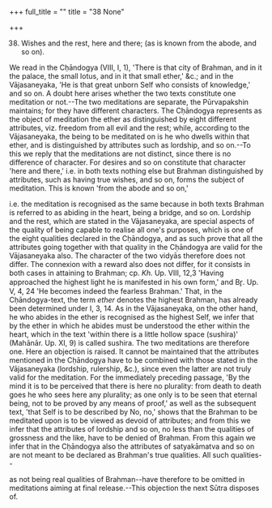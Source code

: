 +++
full_title = ""
title = "38 None"

+++


38. Wishes and the rest, here and there; (as is known from the abode, and so on).

We read in the Cḥāndogya (VIII, I, 1), 'There is that city of Brahman, and in it the palace, the small lotus, and in it that small ether,' &c.; and in the Vājasaneyaka, 'He is that great unborn Self who consists of knowledge,' and so on. A doubt here arises whether the two texts constitute one meditation or not.--The two meditations are separate, the Pūrvapakshin maintains; for they have different characters. The Cḥāndogya represents as the object of meditation the ether as distinguished by eight different attributes, viz. freedom from all evil and the rest; while, according to the Vājasaneyaka, the being to be meditated on is he who dwells within that ether, and is distinguished by attributes such as lordship, and so on.--To this we reply that the meditations are not distinct, since there is no difference of character. For desires and so on constitute that character 'here and there,' i.e. in both texts nothing else but Brahman distinguished by attributes, such as having true wishes, and so on, forms the subject of meditation. This is known 'from the abode and so on,'

i.e. the meditation is recognised as the same because in both texts Brahman is referred to as abiding in the heart, being a bridge, and so on. Lordship and the rest, which are stated in the Vājasaneyaka, are special aspects of the quality of being capable to realise all one's purposes, which is one of the eight qualities declared in the Cḥāndogya, and as such prove that all the attributes going together with that quality in the Cḥāndogya are valid for the Vājasaneyaka also. The character of the two vidyās therefore does not differ. The connexion with a reward also does not differ, for it consists in both cases in attaining to Brahman; cp. _Kh._ Up. VIII, 12,3 'Having approached the highest light he is manifested in his own form,' and Br̥. Up. V, 4, 24 'He becomes indeed the fearless Brahman.' That, in the Cḥāndogya-text, the term _ether_ denotes the highest Brahman, has already been determined under I, 3, 14. As in the Vājasaneyaka, on the other hand, he who abides in the ether is recognised as the highest Self, we infer that by the ether in which he abides must be understood the ether within the heart, which in the text 'within there is a little hollow space (sushira)' (Mahānār. Up. XI, 9) is called sushira. The two meditations are therefore one. Here an objection is raised. It cannot be maintained that the attributes mentioned in the Cḥāndogya have to be combined with those stated in the Vājasaneyaka (lordship, rulership, &c.), since even the latter are not truly valid for the meditation. For the immediately preceding passage, 'By the mind it is to be perceived that there is here no plurality: from death to death goes he who sees here any plurality; as one only is to be seen that eternal being, not to be proved by any means of proof,' as well as the subsequent text, 'that Self is to be described by No, no,' shows that the Brahman to be meditated upon is to be viewed as devoid of attributes; and from this we infer that the attributes of lordship and so on, no less than the qualities of grossness and the like, have to be denied of Brahman. From this again we infer that in the Cḥāndogya also the attributes of satyakāmatva and so on are not meant to be declared as Brahman's true qualities. All such qualities--

as not being real qualities of Brahman--have therefore to be omitted in meditations aiming at final release.--This objection the next Sūtra disposes of.

